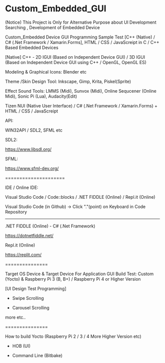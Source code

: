 # Custom_Embedded_GUI

(Notice)
This Project is Only for Alternative Purpose about UI Development Searching , Development of Embedded Device

Custom_Embedded Device GUI Programming Sample Test [C++ (Native) / C# (.Net Framework  / Xamarin.Forms], HTML / CSS / JavaScreipt in C / C++ Based Embedded Devices

[Native] C++ - 2D IGUI (Based on Independent Device GUI) / 3D IGUI (Based on Independent Device GUI using C++ / OpenGL, OpenGL ES)

Modeling & Graphical Icons: Blender etc

Theme /Skin Design Tool: Inkscape, Gimp, Krita, Piskel(Sprite)

Effect Sound Tools: LMMS (Midi), Sunvox (Midi), Online Sequcener (Online Midi), Sonic Pi (Lua), Audacity(Edit) 

Tizen NUI (Native User Interface) / C# (.Net Framework  / Xamarin.Forms) + HTML / CSS / JavaScreipt

API:

WIN32API / SDL2, SFML etc

SDL2:

https://www.libsdl.org/

SFML:

https://www.sfml-dev.org/


=====================

IDE / Online IDE:

Visual Studio Code / Code::blocks / .NET FIDDLE (Online) / Repl.it (Online)

Visual Studio Code (in Github) -> Click "."(point) on Keyboard in Code Repository

---------------------

.NET FIDDLE (Online) - C# (.Net Framework)

https://dotnetfiddle.net/

Repl.it (Online)

https://replit.com/

===============

Target OS Device & Target Device For Application GUI Build Test: Custom (Yocto) & Raspberry Pi 3 (B, B+) / Raspberry Pi 4 or Higher Version   

[UI Design Test Programming]

- Swipe Scrolling

- Carousel Scrolling

more etc..

===============

How to build Yocto (Raspberry Pi 2 / 3 / 4 More Higher Version etc)

- HOB (UI)

- Command Line (Bitbake)
